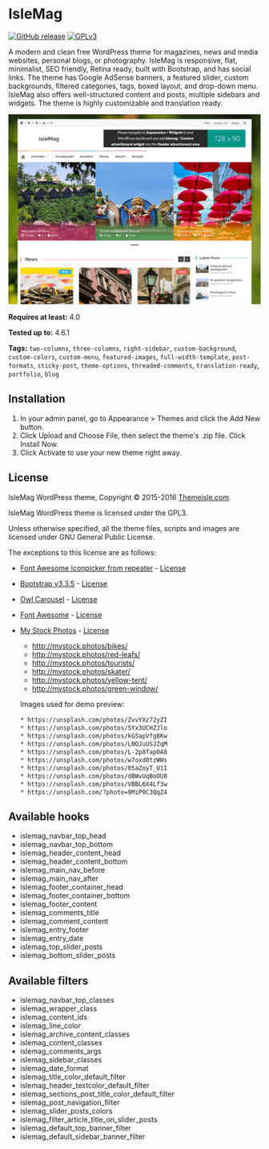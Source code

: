 # IsleMag

[![GitHub release](https://img.shields.io/github/release/Codeinwp/islemag.svg?maxAge=2592000)](https://github.com/Codeinwp/islemag/releases)
[![GPLv3](https://img.shields.io/aur/license/yaourt.svg?maxAge=2592000)](https://www.gnu.org/licenses/gpl-3.0.html)

A modern and clean free WordPress theme for magazines, news and media websites, personal blogs, or photography. IsleMag is responsive, flat, minimalist, SEO friendly, Retina ready, built with Bootstrap, and has social links. The theme has Google AdSense banners, a featured slider, custom backgrounds, filtered categories, tags, boxed layout, and drop-down menu. IsleMag also offers well-structured content and posts, multiple sidebars and widgets. The theme is highly customizable and translation ready.

![Screenshot](screenshot.png)

**Requires at least:** 4.0

**Tested up to:** 4.6.1

**Tags:** `two-columns`, `three-columns`, `right-sidebar`, `custom-background`, `custom-colors`, `custom-menu`, `featured-images`, `full-width-template`, `post-formats`, `sticky-post`, `theme-options`, `threaded-comments`, `translation-ready`, `portfolio`, `blog`

## Installation

1. In your admin panel, go to Appearance > Themes and click the Add New button.
2. Click Upload and Choose File, then select the theme's .zip file. Click Install Now.
3. Click Activate to use your new theme right away.

## License

IsleMag WordPress theme, Copyright © 2015-2016 [Themeisle.com](http://themeisle.com/).

IsleMag WordPress theme is licensed under the GPL3.

Unless otherwise specified, all the theme files, scripts and images are licensed under GNU General Public License.

The exceptions to this license are as follows:
- [Font Awesome Iconpicker from repeater](https://github.com/itsjavi/fontawesome-iconpicker) - [License](https://github.com/itsjavi/fontawesome-iconpicker/blob/master/LICENSE)
- [Bootstrap v3.3.5](http://getbootstrap.com) - [License](https://github.com/twbs/bootstrap#copyright-and-license)
- [Owl Carousel](https://github.com/OwlCarousel2/OwlCarousel2) - [License](https://github.com/OwlCarousel2/OwlCarousel2/blob/develop/LICENSE)
- [Font Awesome](https://github.com/FortAwesome/Font-Awesome) - [License](https://github.com/FortAwesome/Font-Awesome#license)
- [My Stock Photos](http://mystock.photos/) - [License](http://mystock.photos/license/)
  - http://mystock.photos/bikes/
  - http://mystock.photos/red-leafs/
  - http://mystock.photos/tourists/
  - http://mystock.photos/skater/
  - http://mystock.photos/yellow-tent/
  - http://mystock.photos/green-window/
  
  Images used for demo preview:
  
      * https://unsplash.com/photos/ZvvYXz72yZI   
      * https://unsplash.com/photos/SYx3UCHZJlo
      * https://unsplash.com/photos/kGSapVfg8Kw
      * https://unsplash.com/photos/LNOJuUSJZqM
      * https://unsplash.com/photos/L-2p8fapOA8
      * https://unsplash.com/photos/w7oxd0tzWWs
      * https://unsplash.com/photos/85aZoyT_U1I
      * https://unsplash.com/photos/dBWvUqBoOU8
      * https://unsplash.com/photos/VBBL6X4Lf3w
      * https://unsplash.com/?photo=9MiP0C3QqZ4
  
## Available hooks

- islemag_navbar_top_head
- islemag_navbar_top_bottom
- islemag_header_content_head
- islemag_header_content_bottom
- islemag_main_nav_before
- islemag_main_nav_after
- islemag_footer_container_head
- islemag_footer_container_bottom
- islemag_footer_content
- islemag_comments_title
- islemag_comment_content
- islemag_entry_footer
- islemag_entry_date
- islemag_top_slider_posts
- islemag_bottom_slider_posts

## Available filters

- islemag_navbar_top_classes
- islemag_wrapper_class
- islemag_content_ids
- islemag_line_color
- islemag_archive_content_classes
- islemag_content_classes
- islemag_comments_args
- islemag_sidebar_classes
- islemag_date_format
- islemag_title_color_default_filter
- islemag_header_textcolor_default_filter
- islemag_sections_post_title_color_default_filter
- islemag_post_navigation_filter
- islemag_slider_posts_colors
- islemag_filter_article_title_on_slider_posts
- islemag_default_top_banner_filter
- islemag_default_sidebar_banner_filter
